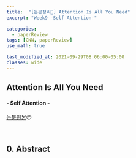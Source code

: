 ```yaml
---
title:  "[논문정리📃] Attention Is All You Need"
excerpt: "Week9 -Self Attention-"

categories:
  - paperReview
tags: [CNN, paperReview]
use_math: true

last_modified_at: 2021-09-29T08:06:00-05:00
classes: wide
---
```


## Attention Is All You Need
#### - Self Attention - 

[논문원본](https://arxiv.org/pdf/1706.03762.pdf)😙

<br>

## 0. Abstract
